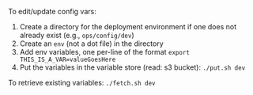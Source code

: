 To edit/update config vars:

1. Create a directory for the deployment environment if one does not already exist (e.g., `ops/config/dev`)
2. Create an `env` (not a dot file) in the directory
3. Add env variables, one per-line of the format `export THIS_IS_A_VAR=valueGoesHere`
4. Put the variables in the variable store (read: s3 bucket): `./put.sh dev`

To retrieve existing variables: `./fetch.sh dev`

